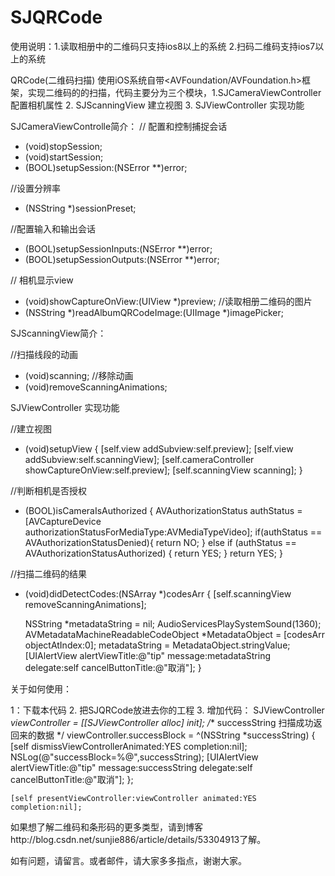 # SJQRCode

使用说明：1.读取相册中的二维码只支持ios8以上的系统 2.扫码二维码支持ios7以上的系统


QRCode(二维码扫描) 使用iOS系统自带<AVFoundation/AVFoundation.h>框架，实现二维码的的扫描，代码主要分为三个模块，1.SJCameraViewController 配置相机属性 2. SJScanningView 建立视图 3. SJViewController 实现功能



 SJCameraViewControlle简介：
// 配置和控制捕捉会话
- (void)stopSession;
- (void)startSession;
- (BOOL)setupSession:(NSError **)error;

//设置分辨率
- (NSString *)sessionPreset;

//配置输入和输出会话
- (BOOL)setupSessionInputs:(NSError **)error;
- (BOOL)setupSessionOutputs:(NSError **)error;

// 相机显示view
- (void)showCaptureOnView:(UIView *)preview;
//读取相册二维码的图片
- (NSString *)readAlbumQRCodeImage:(UIImage *)imagePicker;





 SJScanningView简介：

//扫描线段的动画
- (void)scanning;
//移除动画
- (void)removeScanningAnimations;


 SJViewController 实现功能

//建立视图
- (void)setupView {
    [self.view addSubview:self.preview];
    [self.view addSubview:self.scanningView];
    [self.cameraController showCaptureOnView:self.preview];
    [self.scanningView scanning];
}

//判断相机是否授权

- (BOOL)isCameraIsAuthorized {
    AVAuthorizationStatus authStatus = [AVCaptureDevice authorizationStatusForMediaType:AVMediaTypeVideo];
    if(authStatus == AVAuthorizationStatusDenied){
        return NO;
    } else if (authStatus == AVAuthorizationStatusAuthorized) {
        return YES;
    }
    return YES;
}

//扫描二维码的结果

- (void)didDetectCodes:(NSArray *)codesArr {
    [self.scanningView removeScanningAnimations];
    
    NSString *metadataString = nil;
    AudioServicesPlaySystemSound(1360);
    AVMetadataMachineReadableCodeObject *MetadataObject = [codesArr objectAtIndex:0];
    metadataString = MetadataObject.stringValue;
   [UIAlertView alertViewTitle:@"tip" message:metadataString delegate:self cancelButtonTitle:@"取消"];
}


关于如何使用：


1：下载本代码
2. 把SJQRCode放进去你的工程
3. 增加代码： 
   SJViewController *viewController = [[SJViewController alloc] init];
    /** successString 扫描成功返回来的数据 */
    viewController.successBlock = ^(NSString *successString) {
        [self dismissViewControllerAnimated:YES completion:nil];
        NSLog(@"successBlock=%@",successString);
        [UIAlertView alertViewTitle:@"tip" message:successString delegate:self cancelButtonTitle:@"取消"];
    };
    
    [self presentViewController:viewController animated:YES completion:nil];


如果想了解二维码和条形码的更多类型，请到博客http://blog.csdn.net/sunjie886/article/details/53304913了解。

如有问题，请留言。或者邮件，请大家多多指点，谢谢大家。
 
